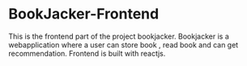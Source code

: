 # BookJacker-Frontend
This is the frontend part of the project bookjacker. Bookjacker is a webapplication where a user can store book , read book and can get recommendation. Frontend is built with reactjs.
